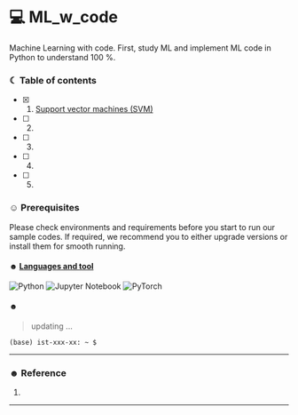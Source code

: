 # 💻 ML_w_code
Machine Learning with code. First, study ML and implement ML code in Python to understand 100 %. 

### ☾ Table of contents
- [x] 01. [Support vector machines (SVM)]()
- [ ] 02. 
- [ ] 03. 
- [ ] 04. 
- [ ] 05. 


### ☺︎ Prerequisites
Please check environments and requirements before you start to run our sample codes. If required, we recommend you to either upgrade versions or install them for smooth running.


#### ☻ [Languages and tool](https://github.com/Ileriayo/markdown-badges)
![Python](https://img.shields.io/badge/python-3670A0?style=for-the-badge&logo=python&logoColor=ffdd54)
![Jupyter Notebook](https://img.shields.io/badge/jupyter-%23FA0F00.svg?style=for-the-badge&logo=jupyter&logoColor=white)
![PyTorch](https://img.shields.io/badge/PyTorch-%23EE4C2C.svg?style=for-the-badge&logo=PyTorch&logoColor=white)

#### ☻ 
>  updating ...

```
(base) ist-xxx-xx: ~ $ 
```

-----------------------------------------------------------------------

### ☻ Reference
1. [ ]( )

-----------------------------------------------------------------------

